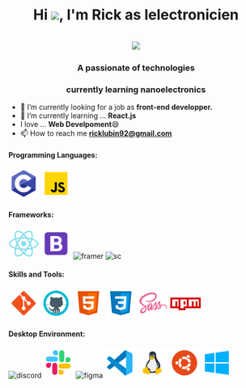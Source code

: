 <h1 align="center">Hi <img src="https://raw.githubusercontent.com/iampavangandhi/iampavangandhi/master/gifs/Hi.gif" width="30px">, I'm Rick as lelectronicien</h1>
 <p align="center"><br/>
   <a href="https://www.linkedin.com/in/rick-tienson-lubin-1b2119182/">
    <img src="https://img.shields.io/badge/linkedin-Rick Tienson-blue">
  </a>
  
</p>

<h3 align="center">A passionate of technologies</h3>
<h3 align="center"> currently learning nanoelectronics</h3>




- 🔭 I’m currently looking for a job as **front-end developper.**
- 🌱 I’m currently learning ... **React.js**
- I love ... **Web Develpoment**😄
- 📫 How to reach me **ricklubin92@gmail.com**


<h4>Programming Languages: </h4>
<div align="left">
<img style="margin: auto;" src="https://raw.githubusercontent.com/sachinverma53121/sachinverma53121/master/icons/c.png" alt=c width="60" height="60"/>
<img style="margin: auto;" src="https://raw.githubusercontent.com/sachinverma53121/sachinverma53121/master/icons/js.png" alt=javascript width="60" height="60"/>
</div>

<h4>Frameworks: </h4>
<div align="left">
<img style="margin: auto;" src="https://raw.githubusercontent.com/sachinverma53121/sachinverma53121/master/icons/react.png" alt=react width="60" height="60"/> 
<img style="margin: auto;" src="https://raw.githubusercontent.com/sachinverma53121/sachinverma53121/master/icons/bootstrap.png" alt=bootstrap width="60" height="60"/>
<img style="margin: auto;" src="https://konstantinlebedev.com/static/76d81ec25cd799b15cd16c0b16e869af/cover.png" alt=framer width="85" height="60"/>
<img style="margin: auto;" src="https://miro.medium.com/max/636/1*p1TndLk3UsGPBsM7qHPZIw.png" alt=sc width="60" height="60"/> 	
</div>
  
<h4>Skills and Tools: </h4>
<div align="left">
<img style="margin: auto;" src="https://raw.githubusercontent.com/sachinverma53121/sachinverma53121/master/icons/git.png" alt=git width="60" height="60"/>
<img style="margin: auto;" src="https://raw.githubusercontent.com/sachinverma53121/sachinverma53121/master/icons/github.png" alt=github width="60" height="60"/> 
<img style="margin: auto;" src="https://raw.githubusercontent.com/sachinverma53121/sachinverma53121/master/icons/html5.png" alt=html5 width="60" height="60"/> 
<img style="margin: auto;" src="https://raw.githubusercontent.com/sachinverma53121/sachinverma53121/master/icons/css3.png" alt=css3 width="60" height="60"/> 
<img style="margin: auto;" src="https://raw.githubusercontent.com/sachinverma53121/sachinverma53121/master/icons/sass.png" alt=sass width="60" height="60"/>
<img style="margin: auto;" src="https://raw.githubusercontent.com/sachinverma53121/sachinverma53121/master/icons/npm.png" alt=npm width="60" height="60"/>
</div>

<h4>Desktop Environment: </h4>
<div align="left">	
<img style="margin: auto;" src="https://logos-world.net/wp-content/uploads/2020/12/Discord-Logo.png" alt=discord width="85" height="60"/>
<img style="margin: auto;" src="https://raw.githubusercontent.com/sachinverma53121/sachinverma53121/master/icons/slack.png" alt=slack width="60" height="60"/>
<img style="margin: auto;" src="https://w7.pngwing.com/pngs/718/7/png-transparent-user-interface-design-figma-computer-software-user-experience-design-web-design-user-interface-design-logo.png" alt=figma width="80" height="60"/>
<img style="margin: auto;" src="https://raw.githubusercontent.com/sachinverma53121/sachinverma53121/master/icons/vsc.png" alt=vs width="60" height="60"/>
<img style="margin: auto;" src="https://raw.githubusercontent.com/sachinverma53121/sachinverma53121/master/icons/linux.png" alt=linux width="60" height="60"/>
<img style="margin: auto;" src="https://raw.githubusercontent.com/sachinverma53121/sachinverma53121/master/icons/ubuntu.png" alt=ubuntu width="60" height="60"/>
<img style="margin: auto;" src="https://raw.githubusercontent.com/sachinverma53121/sachinverma53121/master/icons/win10.png" alt=windows10 width="60" height="60"/>
</div>


